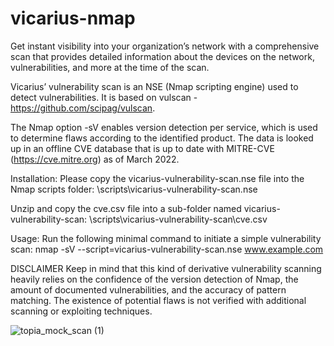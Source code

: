 # vicarius-nmap

Get instant visibility into your organization’s network with a comprehensive scan that provides detailed information about the devices on the network, vulnerabilities, and more at the time of the scan. 

Vicarius’ vulnerability scan is an NSE (Nmap scripting engine) used to detect vulnerabilities. It is based on vulscan - https://github.com/scipag/vulscan. 

The Nmap option -sV enables version detection per service, which is used to determine flaws according to the identified product. The data is looked up in an offline CVE database that is up to date with MITRE-CVE (https://cve.mitre.org) as of March 2022.

Installation:
Please copy the vicarius-vulnerability-scan.nse file into the Nmap scripts folder:
\scripts\vicarius-vulnerability-scan.nse

Unzip and copy the cve.csv file into a sub-folder named vicarius-vulnerability-scan:
\scripts\vicarius-vulnerability-scan\cve.csv

Usage:
Run the following minimal command to initiate a simple vulnerability scan:
nmap -sV --script=vicarius-vulnerability-scan.nse www.example.com

DISCLAIMER
Keep in mind that this kind of derivative vulnerability scanning heavily relies on the confidence of the version detection of Nmap, the amount of documented vulnerabilities, and the accuracy of pattern matching. The existence of potential flaws is not verified with additional scanning or exploiting techniques.

![topia_mock_scan (1)](https://user-images.githubusercontent.com/46711777/164996050-3c871d7d-8c74-4211-b3fd-6e239346dcda.png)
